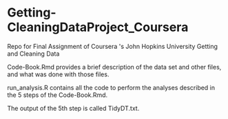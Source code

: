 # Getting-CleaningDataProject_Coursera
Repo for Final Assignment of Coursera 's John Hopkins University Getting and Cleaning Data

Code-Book.Rmd provides a brief description of the data set and other files, and what was done with those files. 

run_analysis.R contains all the code to perform the analyses described in the 5 steps of the Code-Book.Rmd. 

The output of the 5th step is called TidyDT.txt.
